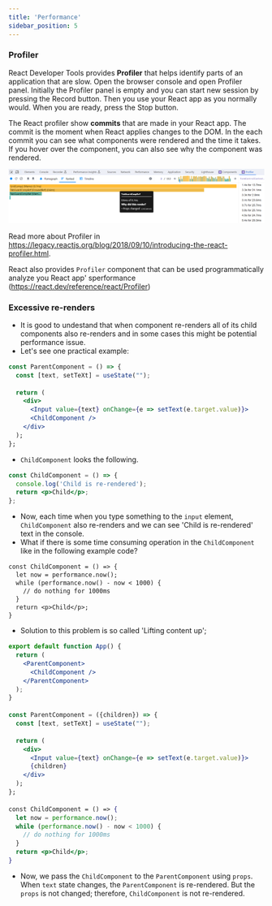 ```yaml
---
title: 'Performance'
sidebar_position: 5
---
```

### Profiler

React Developer Tools provides **Profiler** that helps identify parts of an application that are slow. Open the browser console and open Profiler panel. Initially  the Profiler panel is empty and you can start new session by pressing the Record button. Then you use your React app as you normally would. When you are ready, press the Stop button.

The React profiler show **commits**  that are made in your React app. The commit is the moment when React applies changes to the DOM. In the each commit you can see what components were rendered and the time it takes. If you hover over the component, you can also see why the component was rendered.

![Profiler](./img/profiler.png)

Read more about Profiler in https://legacy.reactjs.org/blog/2018/09/10/introducing-the-react-profiler.html.

React also provides `Profiler` component that can be used programmatically analyze you React app' sperformance (https://react.dev/reference/react/Profiler)


### Excessive re-renders
- It is good to undestand that when component re-renders all of its child components also re-renders and in some cases this might be potential performance issue.
- Let's see one practical example:

```jsx
const ParentComponent = () => {
  const [text, setTeXt] = useState("");

  return (
    <div>
      <Input value={text} onChange={e => setText(e.target.value)}>
      <ChildComponent />
    </div>
  );
};
```
- `ChildComponent` looks the following.
```jsx
const ChildComponent = () => {
  console.log('Child is re-rendered');
  return <p>Child</p>;
};
```
- Now, each time when you type something to the `input` element, `ChildComponent` also re-renders and we can see 'Child is re-rendered' text in the console.
- What if there is some time consuming operation in the `ChildComponent` like in the following example code?
```JSX
const ChildComponent = () => {
  let now = performance.now();
  while (performance.now() - now < 1000) {
    // do nothing for 1000ms
  }
  return <p>Child</p>;
}
```
- Solution to this problem is so called 'Lifting content up';
```jsx
export default function App() {
  return (
    <ParentComponent>
      <ChildComponent />
    </ParentComponent>
  );
}

const ParentComponent = ({children}) => {
  const [text, setTeXt] = useState("");

  return (
    <div>
      <Input value={text} onChange={e => setText(e.target.value)}>
      {children}
    </div>
  );
};

const ChildComponent = () => {
  let now = performance.now();
  while (performance.now() - now < 1000) {
    // do nothing for 1000ms
  }
  return <p>Child</p>;
}
```
- Now, we pass the `ChildComponent` to the `ParentComponent` using `props`. When `text` state changes, the `ParentComponent` is re-rendered. But the `props` is not changed; therefore, `ChildComponent` is not re-rendered.


